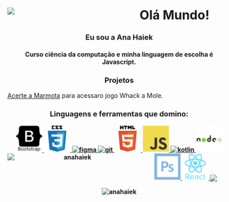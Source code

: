 <h1 align="center">Olá Mundo!<img align="left" src="https://github.com/anahaiek/anahaiek/assets/88678265/751ed0b5-27bf-4474-bac0-3086df413109" width=250px /></h1> 
<h3 align="center"> Eu sou a Ana Haiek </h3>
<h4 align="center">Curso ciência da computação e minha linguagem de escolha é Javascript.</h4>
<h3 align="center">Projetos</h3>

[Acerte a Marmota](https://anahaiek.github.io/whackaMole) para acessaro jogo Whack a Mole.

<h3 align="center">Linguagens e ferramentas que domino:</h3>
<b>
<p align="center"> <a href="https://getbootstrap.com" target="_blank" rel="noreferrer"> <img src="https://raw.githubusercontent.com/devicons/devicon/master/icons/bootstrap/bootstrap-plain-wordmark.svg" alt="bootstrap" width="60" height="60"/> </a> 
<a href="https://www.w3schools.com/css/" target="_blank" rel="noreferrer"> <img src="https://raw.githubusercontent.com/devicons/devicon/master/icons/css3/css3-original-wordmark.svg" alt="css3" width="60" height="60"/> </a> 
<a href="https://www.figma.com/" target="_blank" rel="noreferrer"> <img src="https://www.vectorlogo.zone/logos/figma/figma-icon.svg" alt="figma" width="60" height="60"/> </a> 
<a href="https://git-scm.com/" target="_blank" rel="noreferrer"> <img src="https://www.vectorlogo.zone/logos/git-scm/git-scm-icon.svg" alt="git" width="60" height="60"/> </a> 
<a href="https://www.w3.org/html/" target="_blank" rel="noreferrer"> <img src="https://raw.githubusercontent.com/devicons/devicon/master/icons/html5/html5-original-wordmark.svg" alt="html5" width="60" height="60"/> </a> 
<a href="https://developer.mozilla.org/en-US/docs/Web/JavaScript" target="_blank" rel="noreferrer"> <img src="https://raw.githubusercontent.com/devicons/devicon/master/icons/javascript/javascript-original.svg" alt="javascript" width="60" height="60"/> </a>
<a href="https://kotlinlang.org" target="_blank" rel="noreferrer"> <img src="https://www.vectorlogo.zone/logos/kotlinlang/kotlinlang-icon.svg" alt="kotlin" width="60" height="60"/> </a> 
<a href="https://nodejs.org" target="_blank" rel="noreferrer"> <img src="https://raw.githubusercontent.com/devicons/devicon/master/icons/nodejs/nodejs-original-wordmark.svg" alt="nodejs" width="60" height="60"/> </a>
<a href="https://www.photoshop.com/en" target="_blank" rel="noreferrer"> <img src="https://raw.githubusercontent.com/devicons/devicon/master/icons/photoshop/photoshop-line.svg" alt="photoshop" width="60" height="60"/> </a>
<a href="https://reactjs.org/" target="_blank" rel="noreferrer"> <img src="https://raw.githubusercontent.com/devicons/devicon/master/icons/react/react-original-wordmark.svg" alt="react" width="60" height="60"/> </a>
<img align="left" src="https://github-readme-stats.vercel.app/api/top-langs?username=anahaiek&show_icons=true&locale=en&layout=compact" alt="anahaiek" width=300px />
<img align="center" src="https://github.com/anahaiek/anahaiek/assets/88678265/e155474d-b6e1-4f84-badf-e10014912407" width=400px />
</p>
<b>
<p align="center"> <img src="https://komarev.com/ghpvc/?username=anahaiek&label=Profile%20views&color=0e75b6&style=flat" alt="anahaiek" /></p>


